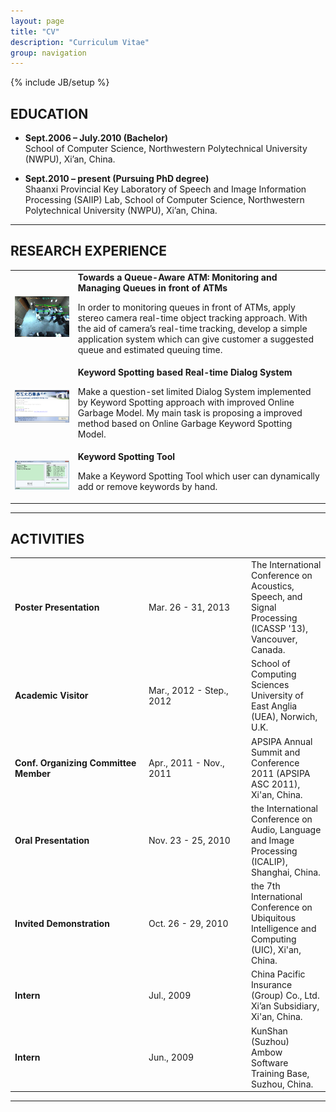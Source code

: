 ```yaml
---
layout: page
title: "CV"
description: "Curriculum Vitae"
group: navigation
---
```

{% include JB/setup %}

## EDUCATION
* __Sept.2006 – July.2010 (Bachelor)__ </br>
School of Computer Science, 
Northwestern Polytechnical University (NWPU), Xi’an, China.


* __Sept.2010 – present (Pursuing PhD degree)__ </br>
Shaanxi Provincial Key Laboratory of Speech and Image Information Processing (SAIIP) Lab, 
School of Computer Science,
Northwestern Polytechnical University (NWPU), Xi’an, China.

- - -

## RESEARCH EXPERIENCE
<table>
<tr>
	<td width="20%"><img src="QA-ATM.png" width="200"/></td>
	<td>
		<b>Towards a Queue-Aware ATM: Monitoring and Managing Queues in front of ATMs</b></br>
		<p>In order to monitoring queues in front of ATMs, apply stereo camera real-time object tracking approach. With the aid of camera’s real-time tracking, develop a simple application system which can give customer a suggested queue and estimated queuing time.</p>
	</td>
</tr>

<tr>
	<td width="20%"><img src="BestKnow.png" width="200"/></td>
	<td>
		<b>Keyword Spotting based Real-time Dialog System</b></br>
		<p>Make a question-set limited Dialog System implemented by Keyword Spotting approach with improved Online Garbage Model. My main task is proposing a improved method based on Online Garbage Keyword Spotting Model.</p>
	</td>
</tr>

<tr>
	<td width="20%"><img src="KeywordSpotting.png" width="200"/></td>
	<td>
		<b>Keyword Spotting Tool</b></br>
		<p>Make a Keyword Spotting Tool which user can dynamically add or remove keywords by hand.</p>
	</td>
</tr>
</table>

- - -

## ACTIVITIES
<table width="100%" border="0">
<tr>
<td><b>Poster Presentation</b></td>
<td>Mar. 26 - 31, 2013</td>
<td>The International Conference on Acoustics, Speech, and Signal Processing (ICASSP '13), Vancouver, Canada.</td>
</tr>

<tr>
<td><b>Academic Visitor</b></td>
<td>Mar., 2012 - Step., 2012</td>
<td>School of Computing Sciences University of East Anglia (UEA), Norwich, U.K.</td>
</tr>

<tr>
<td><b>Conf. Organizing Committee Member</b></td>
<td>Apr., 2011 - Nov., 2011</td>
<td>APSIPA Annual Summit and Conference 2011 (APSIPA ASC 2011), Xi'an, China.</td>
</tr>

<tr>
<td><b>Oral Presentation</b></td>
<td>Nov. 23 - 25, 2010</td>
<td>the International Conference on Audio, Language and Image Processing (ICALIP), Shanghai, China.</td>
</tr>

<tr>
<td><b>Invited Demonstration</b></td>
<td>Oct. 26 - 29, 2010</td>
<td>the 7th International Conference on Ubiquitous Intelligence and Computing (UIC), Xi'an, China.</td>
</tr>

<tr>
<td><b>Intern</b></td>
<td>Jul., 2009</td>
<td>China Pacific Insurance (Group) Co., Ltd. Xi’an Subsidiary, Xi'an, China.</td>
</tr>

<tr>
<td width="200"><b>Intern</b></td>
<td width="150">Jun., 2009</td>
<td>KunShan (Suzhou) Ambow Software Training Base, Suzhou, China.</td>
</tr>
</table>

- - -


